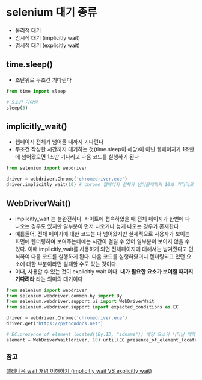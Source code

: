 # selenium 대기 종류

- 물리적 대기
- 암시적 대기 (implicitly wait)
- 명시적 대기 (explicitly wait)

## time.sleep()

- 초단위로 무조건 기다린다

```python
from time import sleep

# 5초간 기다림
sleep(5)
```

## implicitly_wait()

- 웹페이지 전체가 넘어올 때까지 기다린다
- 무조건 작성한 시간까지 대기하는 것(time.sleep이 해당)이 아닌 웹페이지가 1초만에 넘어왔으면 1초만 기다리고 다음 코드를 실행하기 된다

```python
from selenium import webdriver

driver = webdriver.Chrome('chromedriver.exe')
driver.implicitly_wait(10) # chrome 웹페이지 전체가 넘어올때까지 10초 기다리고 넘어오지 않으면 다음 코드를 실행
```

## WebDriverWait()

- implicitly_wait 는 불완전하다. 사이트에 접속하였을 때 전체 페이지가 한번에 다 나오는 경우도 있지만 일부분이 먼저 나오거나 늦게 나오는 경우가 존재한다
- 예를들어, 전체 페이지에 대한 코드는 다 넘어왔지만 실제적으로 사용자가 보이는 화면에 렌더링하여 보여주는데에는 시간이 걸릴 수 있어 일부분이 보이지 않을 수 있다. 이때 implicitly_wait를 사용하게 되면 전체페이지에 대해서는 넘겨줬다고 인식하여 다음 코드를 실행하게 된다. 다음 코드를 실행하였더니 렌더링되고 있던 요소에 대한 부분이라면 실패할 수도 있는 것이다.
- 이때, 사용할 수 있는 것이 explicitly wait 이다. **내가 필요한 요소가 보여질 때까지 기다려라** 라는 의미의 대기이다

```python
from selenium import webdriver
from selenium.webdriver.common.by import By
from selenium.webdriver.support.ui import WebDriverWait
from selenium.webdriver.support import expected_conditions as EC

driver = webdriver.Chrome('chromedriver.exe')
driver.get("https://pythondocs.net")

# EC.presence_of_element_located((By.ID, "idname")) 해당 요소가 나타날 때까지 최대 10초를 기다림
element = WebDriverWait(driver, 10).until(EC.presence_of_element_located((By.ID, "idname")))
```

### 참고
[셀레니움 wait 개념 이해하기 (implicitly wait VS explicitly wait)](https://pythondocs.net/selenium/%EC%85%80%EB%A0%88%EB%8B%88%EC%9B%80-wait-%EA%B0%9C%EB%85%90-%EC%9D%B4%ED%95%B4%ED%95%98%EA%B8%B0-implicitly-wait-vs-explicitly-wait/)
